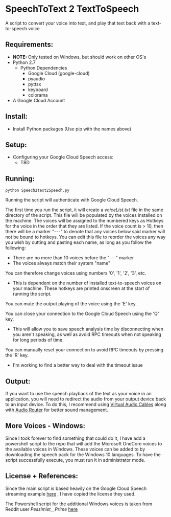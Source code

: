 # SpeechToText 2 TextToSpeech
A script to convert your voice into text, and play that text back with a text-to-speech voice

## Requirements:
  * **NOTE:** Only tested on Windows, but should work on other OS's
  * Python 2.7
    * Python Dependencies
      * Google Cloud (google-cloud)
      * pyaudio
      * pyttsx
      * keyboard
      * colorama
  * A Google Cloud Account

## Install:
  * Install Python packages (Use pip with the names above)

## Setup:
  * Configuring your Google Cloud Speech access:
    * TBD
       
## Running:
  ```
  python Speech2text2Speech.py
  ```
  Running the script will authenticate with Google Cloud Speech.
  
  The first time you run the script, it will create a _voiceList.txt_ file in the same directory of the script. This file will be populated by the voices installed on the machine. The voices will be assigned to the numbered keys as Hotkeys for the voice in the order that they are listed. If the voice count is > 10, then there will be a marker "---" to denote that any voices below said marker will not be bound to hotkeys. You can edit this file to reorder the voices any way you wish by cutting and pasting each name, as long as you follow the following:
  * There are no more than 10 voices before the "---" marker
  * The voices always match their system "name"
    
  You can therefore change voices using numbers '0', '1', '2', '3', etc.
  * This is dependent on the number of installed text-to-speech voices on your machine. These hotkeys are printed onscreen at the start of running the script.
  
  You can mute the output playing of the voice using the 'E' key.
  
  You can close your connection to the Google Cloud Speech using the 'Q' key.
  * This will allow you to save speech analysis time by disconnecting when you aren't speaking, as well as avoid RPC timeouts when not speaking for long periods of time.
  
  You can manually reset your connection to avoid RPC timeouts by pressing the 'R' key.
  * I'm working to find a better way to deal with the timeout issue

  
## Output:
  If you want to use the speech playback of the text as your voice in an application, you will need to redirect the audio from your output device back to an input device. To do this, I recommend using [Virtual Audio Cables](https://www.vb-audio.com/Cable/index.htm#DownloadCable) along with [Audio Router](https://github.com/audiorouterdev/audio-router) for better sound management.
  
## More Voices - Windows:
  Since I took forever to find something that could do it, I have add a powershell script to the repo that will add the Microsoft OneCore voices to the available voices in Windows. These voices can be added to by downloading the speech pack for the Windows 10 languages. To have the script successfully execute, you must run it in administrator mode.
  
## License + References:
 Since the main script is based heavily on the Google Cloud Speech streaming example [here](https://cloud.google.com/speech/docs/streaming-recognize) , I have copied the license they used.
 
 The Powershell script for the additional Windows voices is taken from Reddit user _Pessimist__Prime_ [here](https://www.reddit.com/r/EliteDangerous/comments/5d02vv/if_you_use_voiceattack_eddi_or_any_other/?st=jcy6yvq9&sh=fc13dc2e)
